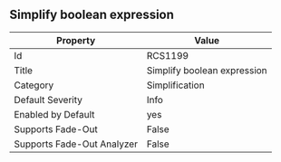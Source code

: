 ## Simplify boolean expression

Property | Value
--- | --- 
Id | RCS1199
Title | Simplify boolean expression
Category | Simplification
Default Severity | Info
Enabled by Default | yes
Supports Fade-Out | False
Supports Fade-Out Analyzer | False
